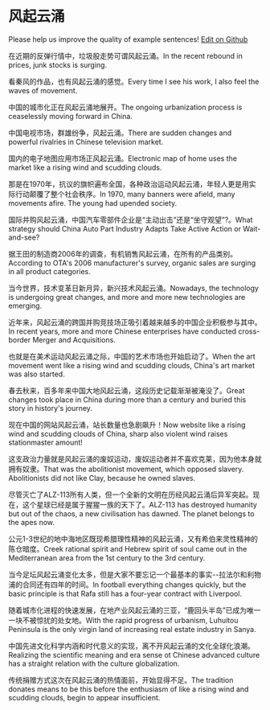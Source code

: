 # 风起云涌

Please help us improve the quality of example sentences! [Edit on Github](https://github.com/jiyushe/jiyu-example-sentence-source/blob/main/chinese/fengqiyunyong.md)

<p><span class="chinese">在近期的反弹行情中，垃圾股走势可谓风起云涌。</span><span class="english">In the recent rebound in prices, junk stocks is surging.</span></p>

<p><span class="chinese">看秦风的作品，也有风起云涌的感觉。</span><span class="english">Every time I see his work, I also feel the waves of movement.</span></p>

<p><span class="chinese">中国的城市化正在风起云涌地展开。</span><span class="english">The ongoing urbanization process is ceaselessly moving forward in China.</span></p>

<p><span class="chinese">中国电视市场，群雄纷争，风起云涌。</span><span class="english">There are sudden changes and powerful rivalries in Chinese television market.</span></p>

<p><span class="chinese">国内的电子地图应用市场正风起云涌。</span><span class="english">Electronic map of home uses the market like a rising wind and scudding clouds.</span></p>

<p><span class="chinese">那是在1970年，抗议的旗帜遍布全国，各种政治运动风起云涌，年轻人更是用实际行动颠覆了整个社会秩序。</span><span class="english">In 1970, many banners were afield, many movements afire. The young had upended society.</span></p>

<p><span class="chinese">国际并购风起云涌，中国汽车零部件企业是“主动出击”还是“坐守观望”?。</span><span class="english">What strategy should China Auto Part Industry Adapts Take Active Action or Wait-and-see?</span></p>

<p><span class="chinese">据王田的制造商2006年的调查，有机销售风起云涌，在所有的产品类别。</span><span class="english">According to OTA's 2006 manufacturer's survey, organic sales are surging in all product categories.</span></p>

<p><span class="chinese">当今世界，技术变革日新月异，新兴技术风起云涌。</span><span class="english">Nowadays, the technology is undergoing great changes, and more and more new technologies are emerging.</span></p>

<p><span class="chinese">近年来，风起云涌的跨国并购竞技场正吸引着越来越多的中国企业积极参与其中。</span><span class="english">In recent years, more and more Chinese enterprises have conducted cross-border Merger and Acquisitions.</span></p>

<p><span class="chinese">也就是在美术运动风起云涌之际，中国的艺术市场也开始启动了。</span><span class="english">When the art movement went like a rising wind and scudding clouds, China's art market was also started.</span></p>

<p><span class="chinese">春去秋来，百多年来中国大地风起云涌，这段历史记载渐渐被淹没了。</span><span class="english">Great changes took place in China during more than a century and buried this story in history's journey.</span></p>

<p><span class="chinese">现在中国的网站风起云涌，站长数量也急剧飙升！</span><span class="english">Now website like a rising wind and scudding clouds of China, sharp also violent wind raises stationmaster amount!</span></p>

<p><span class="chinese">这支政治力量就是风起云涌的废奴运动，废奴运动者并不喜欢克莱，因为他本身就拥有奴隶。</span><span class="english">That was the abolitionist movement, which opposed slavery. Abolitionists did not like Clay, because he owned slaves.</span></p>

<p><span class="chinese">尽管灭亡了ALZ-113所有人类，但一个全新的文明在历经风起云涌后异军突起。现在，这个星球已经是属于猩猩一族的天下了。</span><span class="english">ALZ-113 has destroyed humanity but out of the chaos, a new civilisation has dawned. The planet belongs to the apes now.</span></p>

<p><span class="chinese">公元1-3世纪的地中海地区既现希腊理性精神的风起云涌，又有希伯来灵性精神的陈仓暗度。</span><span class="english">Creek rational spirit and Hebrew spirit of soul came out in the Mediterranean area from the 1st century to the 3rd century.</span></p>

<p><span class="chinese">当今足坛风起云涌变化太多，但是大家不要忘记一个最基本的事实--拉法尔和利物浦的合同还有四年的时间。</span><span class="english">In football everything changes quickly, but the basic principle is that Rafa still has a four-year contract with Liverpool.</span></p>

<p><span class="chinese">随着城市化进程的快速发展，在地产业风起云涌的三亚，“鹿回头半岛”已成为唯一一块不被惊扰的处女地。</span><span class="english">With the rapid progress of urbanism, Luhuitou Peninsula is the only virgin land of increasing real estate industry in Sanya.</span></p>

<p><span class="chinese">中国先进文化科学内涵和时代意义的实现，离不开风起云涌的文化全球化浪潮。</span><span class="english">Realizing the scientific meaning and era sense ot Chinese advanced culture has a straight relation with the culture globalization.</span></p>

<p><span class="chinese">传统捐赠方式这次在风起云涌的热情面前，开始显得不足。</span><span class="english">The tradition donates means to be this before the enthusiasm of like a rising wind and scudding clouds, begin to appear insufficient.</span></p>

